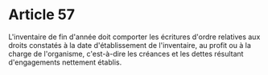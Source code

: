 # Article 57

L'inventaire de fin d'année doit comporter les écritures d'ordre relatives aux droits constatés à la date d'établissement de l'inventaire, au profit ou à la charge de l'organisme, c'est-à-dire les créances et les dettes résultant d'engagements nettement établis.
